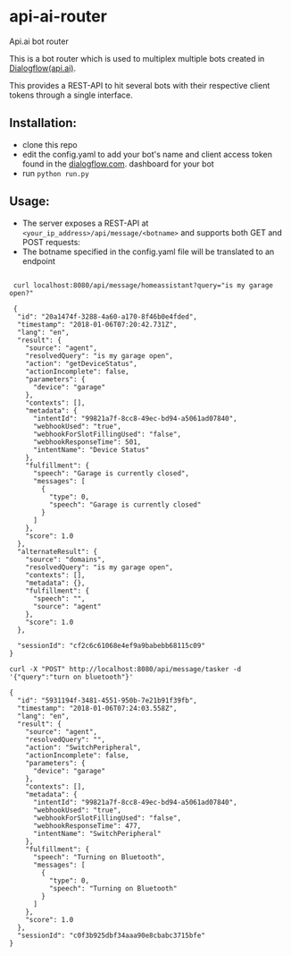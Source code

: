 # api-ai-router
Api.ai bot router


This is a bot router which is used to multiplex multiple bots created in [Dialogflow(api.ai)](https://dialogflow.com).

This provides a REST-API to hit several bots with their respective client tokens through a single interface.

## Installation:
 * clone this repo
 * edit the config.yaml to add your bot's name and client access token found in the [dialogflow.com](https://dialogflow.com). dashboard for your bot
 * run ```python run.py```
 
## Usage:
* The server exposes a REST-API at `<your_ip_address>/api/message/<botname>` and supports both GET and POST requests:
* The botname specified in the config.yaml file will be translated to an endpoint

``` GET REQUEST:

 curl localhost:8080/api/message/homeassistant?query="is my garage open?"
 
 {
  "id": "20a1474f-3288-4a60-a170-8f46b0e4fded",
  "timestamp": "2018-01-06T07:20:42.731Z",
  "lang": "en",
  "result": {
    "source": "agent",
    "resolvedQuery": "is my garage open",
    "action": "getDeviceStatus",
    "actionIncomplete": false,
    "parameters": {
      "device": "garage"
    },
    "contexts": [],
    "metadata": {
      "intentId": "99821a7f-8cc8-49ec-bd94-a5061ad07840",
      "webhookUsed": "true",
      "webhookForSlotFillingUsed": "false",
      "webhookResponseTime": 501,
      "intentName": "Device Status"
    },
    "fulfillment": {
      "speech": "Garage is currently closed",
      "messages": [
        {
          "type": 0,
          "speech": "Garage is currently closed"
        }
      ]
    },
    "score": 1.0
  },
  "alternateResult": {
    "source": "domains",
    "resolvedQuery": "is my garage open",
    "contexts": [],
    "metadata": {},
    "fulfillment": {
      "speech": "",
      "source": "agent"
    },
    "score": 1.0
  },
  
  "sessionId": "cf2c6c61068e4ef9a9babebb68115c09"
}
```


``` POST request
curl -X "POST" http://localhost:8080/api/message/tasker -d '{"query":"turn on bluetooth"}'

{
  "id": "5931194f-3481-4551-950b-7e21b91f39fb",
  "timestamp": "2018-01-06T07:24:03.558Z",
  "lang": "en",
  "result": {
    "source": "agent",
    "resolvedQuery": "",
    "action": "SwitchPeripheral",
    "actionIncomplete": false,
    "parameters": {
      "device": "garage"
    },
    "contexts": [],
    "metadata": {
      "intentId": "99821a7f-8cc8-49ec-bd94-a5061ad07840",
      "webhookUsed": "true",
      "webhookForSlotFillingUsed": "false",
      "webhookResponseTime": 477,
      "intentName": "SwitchPeripheral"
    },
    "fulfillment": {
      "speech": "Turning on Bluetooth",
      "messages": [
        {
          "type": 0,
          "speech": "Turning on Bluetooth"
        }
      ]
    },
    "score": 1.0
  },
  "sessionId": "c0f3b925dbf34aaa90e8cbabc3715bfe"
}
```
